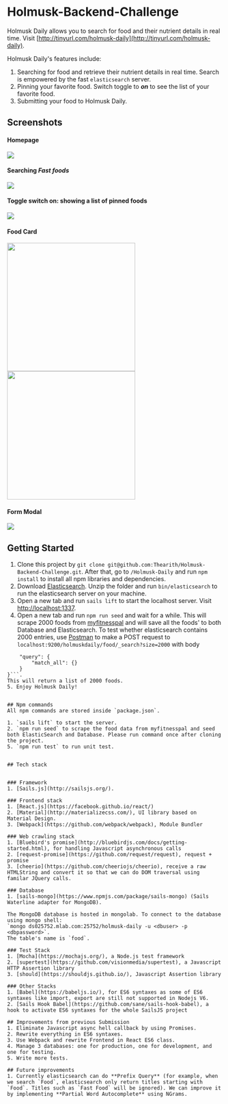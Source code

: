 # Holmusk-Backend-Challenge

Holmusk Daily allows you to search for food and their nutrient details in real time. Visit [http://tinyurl.com/holmusk-daily](http://tinyurl.com/holmusk-daily).

Holmusk Daily's features include:

1. Searching for food and retrieve their nutrient details in real time. Search is empowered by the fast `elasticsearch` server.
2. Pinning your favorite food. Switch toggle to **_on_** to see the list of your favorite food.
3. Submitting your food to Holmusk Daily.


## Screenshots

#### Homepage
<img src="https://github.com/Thearith/Holmusk-Backend-Challenge/blob/master/Screenshot/Homepage.png">


#### Searching _Fast foods_
<img src="https://github.com/Thearith/Holmusk-Backend-Challenge/blob/master/Screenshot/Search%20mode.png">


#### Toggle switch on: showing a list of pinned foods
<img src="https://github.com/Thearith/Holmusk-Backend-Challenge/blob/master/Screenshot/Pin%20mode.png">


#### Food Card
<img src="https://github.com/Thearith/Holmusk-Backend-Challenge/blob/master/Screenshot/Food%20Card.png" width="300" style="margin-right: 50px;"><img src="https://github.com/Thearith/Holmusk-Backend-Challenge/blob/master/Screenshot/Expanded%20Food%20Card.png" width="300">


#### Form Modal
<img src="https://github.com/Thearith/Holmusk-Backend-Challenge/blob/master/Screenshot/Form%20Modal.png">


## Getting Started

1. Clone this project by `git clone git@github.com:Thearith/Holmusk-Backend-Challenge.git`. After that, go to `/Holmusk-Daily` and run `npm install` to install all npm libraries and dependencies.
2. Download [Elasticsearch](https://www.elastic.co/downloads/elasticsearch). Unzip the folder and run `bin/elasticsearch` to run the elasticsearch server on your machine. 
3. Open a new tab and run `sails lift` to start the localhost server.  Visit [http://localhost:1337](http://localhost:1337).
5. Open a new tab and run `npm run seed` and wait for a while. This will scrape 2000 foods from [myfitnesspal](https://www.myfitnesspal.com/) and will save all the foods' to both Database and Elasticsearch. To test whether elasticsearch contains 2000 entries, use [Postman](https://chrome.google.com/webstore/detail/postman/fhbjgbiflinjbdggehcddcbncdddomop?hl=en) to make a POST request to `localhost:9200/holmuskdaily/food/_search?size=2000` with body 
```{
    "query": {
        "match_all": {}
    }
}```.
This will return a list of 2000 foods.
5. Enjoy Holmusk Daily!


## Npm commands
All npm commands are stored inside `package.json`.

1. `sails lift` to start the server.
2. `npm run seed` to scrape the food data from myfitnesspal and seed both ElasticSearch and Database. Please run command once after cloning the project.
5. `npm run test` to run unit test.


## Tech stack


### Framework
1. [Sails.js](http://sailsjs.org/).

### Frontend stack
1. [React.js](https://facebook.github.io/react/)
2. [Material](http://materializecss.com/), UI library based on Material Design.
3. [Webpack](https://github.com/webpack/webpack), Module Bundler

### Web crawling stack
1. [Bluebird's promise](http://bluebirdjs.com/docs/getting-started.html), for handling Javascript asynchronous calls
2. [request-promise](https://github.com/request/request), request + promise
3. [cheerio](https://github.com/cheeriojs/cheerio), receive a raw HTMLString and convert it so that we can do DOM traversal using familar JQuery calls.

### Database
1. [sails-mongo](https://www.npmjs.com/package/sails-mongo) (Sails Waterline adapter for MongoDB).

The MongoDB database is hosted in mongolab. To connect to the database using mongo shell:
`mongo ds025752.mlab.com:25752/holmusk-daily -u <dbuser> -p <dbpassword>`.
The table's name is `food`.

### Test Stack
1. [Mocha](https://mochajs.org/), a Node.js test framework
2. [supertest](https://github.com/visionmedia/supertest), a Javascript HTTP Assertion library 
3. [should](https://shouldjs.github.io/), Javascript Assertion library

### Other Stacks
1. [Babel](https://babeljs.io/), for ES6 syntaxes as some of ES6 syntaxes like import, export are still not supported in Nodejs V6.
2. [Sails Hook Babel](https://github.com/sane/sails-hook-babel), a hook to activate ES6 syntaxes for the whole SailsJS project

## Improvements from previous Submission
1. Eliminate Javascript async hell callback by using Promises.
2. Rewrite everything in ES6 syntaxes.
3. Use Webpack and rewrite Frontend in React ES6 class.
4. Manage 3 databases: one for production, one for development, and one for testing.
5. Write more tests.

## Future improvements
1. Currently elasticsearch can do **Prefix Query** (for example, when we search `Food`, elasticsearch only return titles starting with `Food`. Titles such as `Fast Food` will be ignored). We can improve it by implementing **Partial Word Autocomplete** using NGrams.


